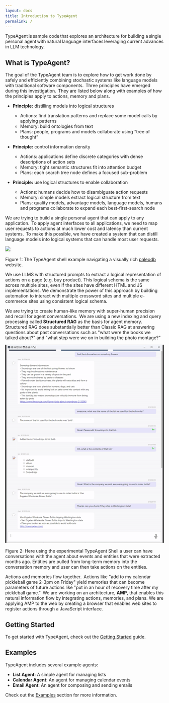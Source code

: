 ```yaml
---
layout: docs
title: Introduction to TypeAgent
permalink: /
---
```


TypeAgent is sample code that explores an architecture for building a single personal agent with natural language interfaces leveraging current advances in LLM technology.

## What is TypeAgent?

The goal of the TypeAgent team is to explore how to get work done by safely and efficiently combining stochastic systems like language models with traditional software components.  Three principles have emerged during this investigation.  They are listed below along with examples of how the principles apply to actions, memory and plans.

- **Principle:** distilling models into logical structures
  
  - Actions: find translation patterns and replace some model calls by applying patterns
  - Memory: build ontologies from text
  - Plans: people, programs and models collaborate using “tree of thought”
- **Principle:** control information density
  
  - Actions: applications define discrete categories with dense descriptions of action sets
  - Memory: tight semantic structures fit into attention budget
  - Plans: each search tree node defines a focused sub-problem
- **Principle:** use logical structures to enable collaboration
  
  - Actions: humans decide how to disambiguate action requests
  - Memory: simple models extract logical structure from text
  - Plans: quality models, advantage models, language models, humans and programs collaborate to expand each best-first-search node

We are trying to build a single personal agent that can apply to any application.  To apply agent interfaces to all applications, we need to map user requests to actions at much lower cost and latency than current systems.  To make this possible, we have created a system that can distill language models into logical systems that can handle most user requests.

![](../tutorial/imgs/TypeAgent-Body1-c26753b5.gif)

Figure 1: The TypeAgent shell example navigating a visually rich [paleodb](https://aka.ms/labs/typeagent/paleodb) website.


We use LLMS with structured prompts to extract a logical representation of actions on a page (e.g. buy product). This logical schema is the same across multiple sites, even if the sites have different HTML and JS implementations. We demonstrate the power of this approach by building automation to interact with multiple crossword sites and multiple e-commerce sites using consistent logical schema.

We are trying to create human-like memory with super-human precision and recall for agent conversations.  We are using a new indexing and query processing called **Structured RAG** as the basis for agent memory.  Structured RAG does substantially better than Classic RAG at answering questions about past conversations such as "what were the books we talked about?" and "what step were we on in building the photo montage?"

![](../tutorial/imgs/TypeAgent-Body2-2d730977.gif)


Figure 2: Here using the experimental TypeAgent Shell a user can have conversations with the agent about events and entities that were extracted months ago. Entities are pulled from long-term memory into the conversation memory and user can then take actions on the entities.

Actions and memories flow together.  Actions like "add to my calendar pickleball game 2-3pm on Friday" yield memories that can become parameters of future actions like "put in an hour of recovery time after my pickleball game."  We are working on an architecture, **AMP**, that enables this natural information flow by integrating actions, memories, and plans. We are applying AMP to the web by creating a browser that enables web sites to register actions through a JavaScript interface.


## Getting Started

To get started with TypeAgent, check out the [Getting Started](/getting-started/) guide.

## Examples

TypeAgent includes several example agents:

- **List Agent**: A simple agent for managing lists
- **Calendar Agent**: An agent for managing calendar events
- **Email Agent**: An agent for composing and sending emails

Check out the [Examples](/examples/) section for more information.
